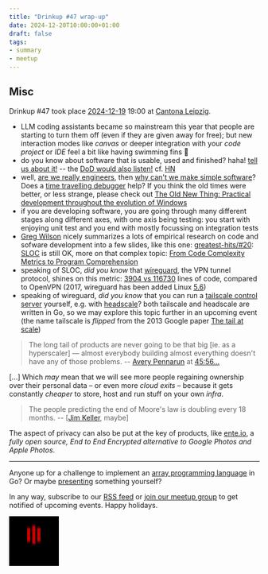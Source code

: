 ```yaml
---
title: "Drinkup #47 wrap-up"
date: 2024-12-20T10:00:00+01:00
draft: false
tags:
- summary
- meetup
---
```


## Misc

Drinkup #47 took place [2024-12-19](https://www.meetup.com/leipzig-golang/events/298066373) 19:00 at
[Cantona Leipzig](https://www.google.com/search?q=cantona+leipzig).

* LLM coding assistants became so mainstream this year that people are starting to turn them off
  (even if they are given away for free); but new interaction modes like *canvas*
or deeper integration with your *code project* or *IDE* feel a bit like having swimming
fins 🧜
* do you know about software that is usable, used and finished? haha! [tell us about it!](https://github.com/golang-leipzig/software-that-is-finished) -- the [DoD would also listen!](https://media.defense.gov/2019/May/01/2002126690/-1/-1/0/SWAP%20EXECUTIVE%20SUMMARY.PDF) cf. [HN](https://news.ycombinator.com/item?id=34558707)
* well, [are we really engineers](https://www.hillelwayne.com/post/are-we-really-engineers/), then [why can't we make simple software](https://www.youtube.com/watch?v=czzAVuVz7u4)? Does a [time travelling debugger](https://www.youtube.com/watch?v=NiGzdv84iDE) help? If you think the old times were better, or less strange, please check out [The Old New Thing: Practical development throughout the evolution of Windows](https://devblogs.microsoft.com/oldnewthing/)
* if you are developing software, you are going through many different stages
  along different axes, with one axis being testing: you start with enjoying unit test
and you end with mostly focussing on integration tests
* [Greg Wilson](https://third-bit.com/) nicely summarizes a lots of empirical research on code and
  sofware development into a few slides, like this one:
[greatest-hits/#20](https://third-bit.com/talks/greatest-hits/#20): [SLOC](https://en.wikipedia.org/wiki/Source_lines_of_code) is still OK, more on that complex topic: [From Code Complexity Metrics to Program
Comprehension](https://dl.acm.org/doi/pdf/10.1145/3546576)
* speaking of SLOC, *did you know* that [wireguard](https://www.wireguard.com/), the VPN tunnel protocol,
  shines on this metric: [3904 vs
116730](https://www.wireguard.com/talks/fosdem2017-slides.pdf#page=4) lines of code, compared to OpenVPN (2017,
wireguard has been added Linux
[5.6](https://kernelnewbies.org/Linux_5.6#WireGuard.2C_a_faster.2C_simpler.2C_secure_VPN))
* speaking of wireguard, *did you know* that you can run a [tailscale control server](https://tailscale.com/opensource) yourself, e.g. with
[headscale](https://headscale.net/)? both tailscale and headscale are written
in Go, so we may explore this topic further in an upcoming event (the name tailscale is *flipped* from the 2013 Google paper [The tail at scale](https://www.barroso.org/publications/TheTailAtScale.pdf))

> The long tail of products are never going to be that big [ie. as a
> hyperscaler] &mdash; almost everybody building almost everything doesn't have
> any of those problems. -- [Avery Pennarun](https://apenwarr.ca/log/) at [45:56...](https://www.buzzsprout.com/1822302/episodes/9890092-tailscale-with-avery-pennarun-brad-fitzpatrick)

[...] Which *may* mean that we will see more people regaining ownership over
their personal data &ndash; or even more *cloud exits* &ndash; because it gets
constantly *cheaper* to store, host and run stuff on your own *infra*.

> The people predicting the end of Moore's law is doubling every 18 months. --
> [[Jim Keller](https://en.wikipedia.org/wiki/Jim_Keller_(engineer)), maybe]

The aspect of privacy can also be put at the key of
products, like [ente.io](https://github.com/ente-io/ente), a *fully open
source, End to End Encrypted alternative to Google Photos and Apple Photos*.

----

Anyone up for a challenge to implement an [array programming
language](https://en.wikipedia.org/wiki/Array_programming) in Go? Or
maybe [presenting](https://golangleipzig.space/proposals/) something
yourself?

In any way, subscribe to our [RSS
feed](https://golangleipzig.space/posts/index.xml) or [join our meetup
group](https://www.meetup.com/de-DE/leipzig-golang/) to get notified of
upcoming events. Happy holidays.

[![](/images/EIJOPZQVXHNVF4FIQBUGSLCZFUEC57JN.gif)](https://gifcities.org)

